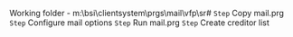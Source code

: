 Working folder - m:\bsi\clientsystem\prgs\mail\vfp\sr#
`````Step`````
Copy mail.prg
`````Step`````
Configure mail options
`````Step`````
Run mail.prg
`````Step`````
Create creditor list
